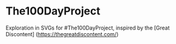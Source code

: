 # The100DayProject
Exploration in SVGs for #The100DayProject, inspired by the [Great Discontent] (https://thegreatdiscontent.com/)
